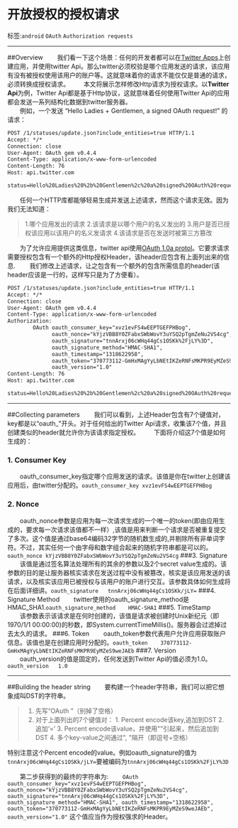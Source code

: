 ﻿# 开放授权的授权请求

标签:`android` `OAuth` `Authorization requests`

---

##Overview
　　我们看一下这个场景：任何的开发者都可以在[Twitter Apps](https://apps.twitter.com/)上创建应用，并使用twitter Api。那么twitter必须校验是哪个应用发送的请求，该应用有没有被授权使用该用户的账户等。这就意味着你的请求不能仅仅是普通的请求，必须转换成授权请求。
　　本文将展示怎样修改Http请求为授权请求。以**Twitter Api**为例，Twitter Api都是基于Http协议，这就意味着任何使用Twitter Api的应用都会发送一系列结构化数据到twitter服务器。  
　　例如，一个发送 “Hello Ladies + Gentlemen, a signed OAuth request!” 的请求：
```Html
POST /1/statuses/update.json?include_entities=true HTTP/1.1
Accept: */*
Connection: close
User-Agent: OAuth gem v0.4.4
Content-Type: application/x-www-form-urlencoded
Content-Length: 76
Host: api.twitter.com

status=Hello%20Ladies%20%2b%20Gentlemen%2c%20a%20signed%20OAuth%20request%21
```
　　任何一个HTTP库都能够轻易生成并发送上述请求，然而这个请求无效。因为我们无法知道：
> 1.哪个应用发出的请求
> 2.该请求是以哪个用户的名义发出的
> 3.用户是否已授权该应用以该用户的名义发请求
> 4.该请求是否在发送时被第三方篡改

　　为了允许应用提供这类信息，twitter api使用[OAuth 1.0a protol](http://tools.ietf.org/html/rfc5849)。它要求请求需要授权包含有一个额外的Http授权Header，该header应包含有上面列出来的信息.
　　我们修改上述请求，让之包含有一个额外的包含所需信息的header(该header应该是一行的，这样写只是为了方便看）。
```Html
POST /1/statuses/update.json?include_entities=true HTTP/1.1
Accept: */*
Connection: close
User-Agent: OAuth gem v0.4.4
Content-Type: application/x-www-form-urlencoded
Authorization: 
        OAuth oauth_consumer_key="xvz1evFS4wEEPTGEFPHBog", 
              oauth_nonce="kYjzVBB8Y0ZFabxSWbWovY3uYSQ2pTgmZeNu2VS4cg", 
              oauth_signature="tnnArxj06cWHq44gCs1OSKk%2FjLY%3D", 
              oauth_signature_method="HMAC-SHA1", 
              oauth_timestamp="1318622958", 
              oauth_token="370773112-GmHxMAgYyLbNEtIKZeRNFsMKPR9EyMZeS9weJAEb", 
              oauth_version="1.0"
Content-Length: 76
Host: api.twitter.com

status=Hello%20Ladies%20%2b%20Gentlemen%2c%20a%20signed%20OAuth%20request%21
```
--------------------------
##Collecting parameters
　　我们可以看到，上述Header包含有7个键值对，key都是以“oauth_"开头。对于任何给出的Twitter Api请求，收集该7个值，并且创建类似的header就允许你为该请求指定授权。
　　下面将介绍这7个值是如何生成的：
### 1. Consumer Key

　　oauth_consumer_key指定哪个应用发送的请求。该值是你在twitter上创建该应用后，由twitter分配的。`oauth_consumer_key	xvz1evFS4wEEPTGEFPHBog`
### 2. Nonce
　　oauth_nonce参数是应用为每一次请求生成的一个唯一的token(即由应用生成的，要求每一次请求该值都不一样）,该值是用来判断一个请求是否被重复提交了多次。这个值是通过base64编码32字节的随机数生成的,并剔除所有非单词字符。不过，其实任何一个由字母和数字组合起来的随机字符串都是可以的。`oauth_nonce	kYjzVBB8Y0ZFabxSWbWovY3uYSQ2pTgmZeNu2VS4cg`
###3. Signature
　　该值是通过签名算法处理所有的其余的参数以及2个secret value生成的。该参数的目的是让服务器核实请求在发送过程中没有被篡改，核实是该应用发送的该请求，以及核实该应用已被授权与该用户的账户进行交互。该参数具体如何生成将在后面详细讲。`oauth_signature	tnnArxj06cWHq44gCs1OSKk/jLY=`
###4. Signature Method
　　twitter使用的oauth_signature_method是HMAC_SHA1.`oauth_signature_method	HMAC-SHA1`
###5. TimeStamp
　　该参数表示该请求是在何时创建的，该值是请求被创建时Unix新纪元（即1970/1/1 00:00:00)的秒数，即System.currentTimeMillis()。服务器会过滤掉过去太久的请求。
###6. Token
　　oauth_token参数代表用户允许应用获取账户信息。该值也是在创建应用时分配的。`oauth_token	370773112-GmHxMAgYyLbNEtIKZeRNFsMKPR9EyMZeS9weJAEb`
###7. Version
　　oauth_version的值是固定的，任何发送到Twitter Api的值必须为1.0。`oauth_version	1.0
`

-------------------
##Building the header string
　　要构建一个header字符串，我们可以把它想象成叫DST的字符串。
> 1. 先写“OAuth ”（别掉了空格）
> 2. 对于上面列出的7个键值对：
     1. Percent encode该key,追加到DST
     2. 追加‘=’
     3. Percent encode该value，并使用""引起来，然后追加到DST
     4. 多个key-value之间通过", "隔开（即逗号+空格）
     
特别注意这个Percent encode的value。例如oauth_signature的值为`tnnArxj06cWHq44gCs1OSKk/jLY=`要被编码为`tnnArxj06cWHq44gCs1OSKk%2FjLY%3D`

　　第二步获得到的最终的字符串为:
　　`OAuth oauth_consumer_key="xvz1evFS4wEEPTGEFPHBog", oauth_nonce="kYjzVBB8Y0ZFabxSWbWovY3uYSQ2pTgmZeNu2VS4cg", oauth_signature="tnnArxj06cWHq44gCs1OSKk%2FjLY%3D", oauth_signature_method="HMAC-SHA1", oauth_timestamp="1318622958", oauth_token="370773112-GmHxMAgYyLbNEtIKZeRNFsMKPR9EyMZeS9weJAEb", oauth_version="1.0"`
这个值应当作为授权强求的Header。


